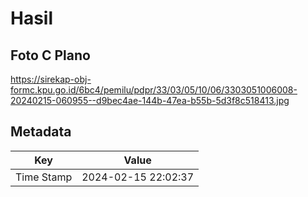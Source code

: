 # Hasil

## Foto C Plano

https://sirekap-obj-formc.kpu.go.id/6bc4/pemilu/pdpr/33/03/05/10/06/3303051006008-20240215-060955--d9bec4ae-144b-47ea-b55b-5d3f8c518413.jpg


## Metadata

| Key        | Value               |
| ---------- | ------------------- |
| Time Stamp | 2024-02-15 22:02:37 |




